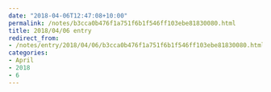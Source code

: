 ```yaml
---
date: "2018-04-06T12:47:08+10:00"
permalink: /notes/b3cca0b476f1a751f6b1f546ff103ebe81830080.html
title: 2018/04/06 entry
redirect_from:
- /notes/entry/2018/04/06/b3cca0b476f1a751f6b1f546ff103ebe81830080.html
categories:
- April
- 2018
- 6
---
```

